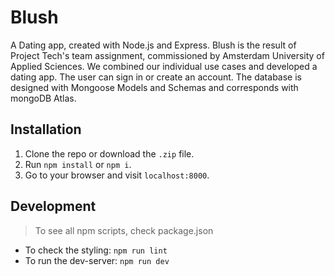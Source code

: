 # Blush
A Dating app, created with Node.js and Express. Blush is the result of Project Tech's team assignment, commissioned by Amsterdam University of Applied Sciences. We combined our individual use cases and developed a dating app. The user can sign in or create an account. The database is designed with Mongoose Models and Schemas and corresponds with mongoDB Atlas.

## Installation
1. Clone the repo or download the `.zip` file.
2. Run `npm install` or `npm i`.
3. Go to your browser and visit `localhost:8000`.

## Development
>To see all npm scripts, check package.json
* To check the styling: `npm run lint`
* To run the dev-server: `npm run dev`
